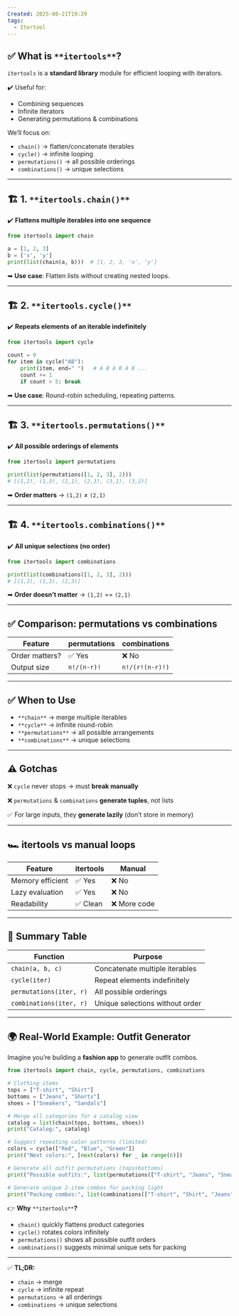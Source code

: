 ```yaml
---
Created: 2025-08-21T19:29
tags:
  - Itertool
---
```

## ✅ **What is** `**itertools**`**?**

`itertools` is a **standard library** module for efficient looping with iterators.

✔️ Useful for:

- Combining sequences
- Infinite iterators
- Generating permutations & combinations

We’ll focus on:

- `chain()` → flatten/concatenate iterables
- `cycle()` → infinite looping
- `permutations()` → all possible orderings
- `combinations()` → unique selections

---

## 🏗 **1.** `**itertools.chain()**`

✔️ **Flattens multiple iterables into one sequence**

```Python
from itertools import chain

a = [1, 2, 3]
b = ['x', 'y']
print(list(chain(a, b)))  # [1, 2, 3, 'x', 'y']
```

➡ **Use case**: Flatten lists without creating nested loops.

---

## 🏗 **2.** `**itertools.cycle()**`

✔️ **Repeats elements of an iterable indefinitely**

```Python
from itertools import cycle

count = 0
for item in cycle("AB"):
    print(item, end=" ")   # A B A B A B ...
    count += 1
    if count > 5: break
```

➡ **Use case**: Round-robin scheduling, repeating patterns.

---

## 🏗 **3.** `**itertools.permutations()**`

✔️ **All possible orderings of elements**

```Python
from itertools import permutations

print(list(permutations([1, 2, 3], 2)))
# [(1,2), (1,3), (2,1), (2,3), (3,1), (3,2)]
```

➡ **Order matters** → `(1,2)` ≠ `(2,1)`

---

## 🏗 **4.** `**itertools.combinations()**`

✔️ **All unique selections (no order)**

```Python
from itertools import combinations

print(list(combinations([1, 2, 3], 2)))
# [(1,2), (1,3), (2,3)]
```

➡ **Order doesn’t matter** → `(1,2)` == `(2,1)`

---

## ✅ **Comparison: permutations vs combinations**

|Feature|permutations|combinations|
|---|---|---|
|Order matters?|✅ Yes|❌ No|
|Output size|`n!/(n-r)!`|`n!/(r!(n-r)!)`|

---

## ✅ **When to Use**

- `**chain**` → merge multiple iterables
- `**cycle**` → infinite round-robin
- `**permutations**` → all possible arrangements
- `**combinations**` → unique selections

---

## ⚠️ **Gotchas**

❌ `cycle` never stops → must **break manually**

❌ `permutations` & `combinations` **generate tuples**, not lists

✅ For large inputs, they **generate lazily** (don’t store in memory)

---

## 🏎 **itertools vs manual loops**

|Feature|itertools|Manual|
|---|---|---|
|Memory efficient|✅ Yes|❌ No|
|Lazy evaluation|✅ Yes|❌ No|
|Readability|✅ Clean|❌ More code|

---

## 📌 **Summary Table**

|Function|Purpose|
|---|---|
|`chain(a, b, c)`|Concatenate multiple iterables|
|`cycle(iter)`|Repeat elements indefinitely|
|`permutations(iter, r)`|All possible orderings|
|`combinations(iter, r)`|Unique selections without order|

---

## 🌍 **Real-World Example: Outfit Generator**

Imagine you’re building a **fashion app** to generate outfit combos.

```Python
from itertools import chain, cycle, permutations, combinations

# Clothing items
tops = ["T-shirt", "Shirt"]
bottoms = ["Jeans", "Shorts"]
shoes = ["Sneakers", "Sandals"]

# Merge all categories for a catalog view
catalog = list(chain(tops, bottoms, shoes))
print("Catalog:", catalog)

# Suggest repeating color patterns (limited)
colors = cycle(["Red", "Blue", "Green"])
print("Next colors:", [next(colors) for _ in range(6)])

# Generate all outfit permutations (tops+bottoms)
print("Possible outfits:", list(permutations(["T-shirt", "Jeans", "Sneakers"], 2)))

# Generate unique 2-item combos for packing light
print("Packing combos:", list(combinations(["T-shirt", "Shirt", "Jeans"], 2)))
```

👉 **Why** `**itertools**`**?**

- `chain()` quickly flattens product categories
- `cycle()` rotates colors infinitely
- `permutations()` shows all possible outfit orders
- `combinations()` suggests minimal unique sets for packing

---

✅ **TL;DR:**

- `chain` → merge
- `cycle` → infinite repeat
- `permutations` → all orderings
- `combinations` → unique selections